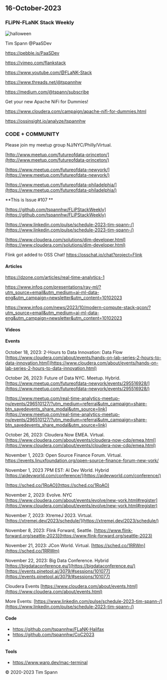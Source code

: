 ## 16-October-2023

### FLiPN-FLaNK Stack Weekly

![halloween](https://github.com/tspannhw/FLiPStackWeekly/blob/main/images/halloween2023FLANK.jpg?raw=true)

Tim Spann @PaaSDev

https://pebble.is/PaaSDev

https://vimeo.com/flankstack

https://www.youtube.com/@FLaNK-Stack

https://www.threads.net/@tspannhw

https://medium.com/@tspann/subscribe

Get your new Apache NiFi for Dummies!

https://www.cloudera.com/campaign/apache-nifi-for-dummies.html

https://ossinsight.io/analyze/tspannhw



### CODE + COMMUNITY

Please join my meetup group NJ/NYC/Philly/Virtual. 

[http://www.meetup.com/futureofdata-princeton/](http://www.meetup.com/futureofdata-princeton/)

[https://www.meetup.com/futureofdata-newyork/](https://www.meetup.com/futureofdata-newyork/)

[https://www.meetup.com/futureofdata-philadelphia/](https://www.meetup.com/futureofdata-philadelphia/)


**This is Issue #107 **

[https://github.com/tspannhw/FLiPStackWeekly](https://github.com/tspannhw/FLiPStackWeekly)

[https://www.linkedin.com/pulse/schedule-2023-tim-spann-/](https://www.linkedin.com/pulse/schedule-2023-tim-spann-/)

[https://www.cloudera.com/solutions/dim-developer.html](https://www.cloudera.com/solutions/dim-developer.html)

Flink got added to OSS Chat!   https://osschat.io/chat?project=Flink



#### Articles

https://dzone.com/articles/real-time-analytics-1

https://www.infoq.com/presentations/ray-ml/?utm_source=email&utm_medium=ai-ml-data-eng&utm_campaign=newsletter&utm_content=10102023

https://www.infoq.com/news/2023/10/modern-compute-stack-qcon/?utm_source=email&utm_medium=ai-ml-data-eng&utm_campaign=newsletter&utm_content=10102023


#### Videos





#### Events


October 18, 2023:  2-Hours to Data Innovation:   Data Flow
[https://www.cloudera.com/about/events/hands-on-lab-series-2-hours-to-data-innovation.html](https://www.cloudera.com/about/events/hands-on-lab-series-2-hours-to-data-innovation.html)

October 26, 2023:   Future of Data NYC.   Meetup.   Hybrid.
[https://www.meetup.com/futureofdata-newyork/events/295516928/](https://www.meetup.com/futureofdata-newyork/events/295516928/)

[https://www.meetup.com/real-time-analytics-meetup-ny/events/296510127/?utm_medium=referral&utm_campaign=share-btn_savedevents_share_modal&utm_source=link](https://www.meetup.com/real-time-analytics-meetup-ny/events/296510127/?utm_medium=referral&utm_campaign=share-btn_savedevents_share_modal&utm_source=link)

October 26, 2023:   Cloudera Now EMEA. Virtual.
[https://www.cloudera.com/about/events/cloudera-now-cdp/emea.html](https://www.cloudera.com/about/events/cloudera-now-cdp/emea.html)

November 1, 2023: Open Source Finance Forum.  Virtual.
[https://events.linuxfoundation.org/open-source-finance-forum-new-york/
](https://events.linuxfoundation.org/open-source-finance-forum-new-york/
)

November 1, 2023 7PM EST:  AI Dev World.  Hybrid
[https://aidevworld.com/conference/](https://aidevworld.com/conference/)

[https://sched.co/1RoAO](https://sched.co/1RoAO)

November 2, 2023:  Evolve. NYC
[https://www.cloudera.com/about/events/evolve/new-york.html#register](https://www.cloudera.com/about/events/evolve/new-york.html#register)

November 7, 2023: XtremeJ 2023. Virtual.
[https://xtremej.dev/2023/schedule/](https://xtremej.dev/2023/schedule/)

November 8, 2023: Flink Forward, Seattle.
[https://www.flink-forward.org/seattle-2023](https://www.flink-forward.org/seattle-2023)

November 21, 2023: JCon World. Virtual.
[https://sched.co/1RRWm](https://sched.co/1RRWm)

November 22, 2023: Big Data Conference.   Hybrid  
[https://bigdataconference.eu/](https://bigdataconference.eu/)
[https://events.pinetool.ai/3079/#sessions/101077](https://events.pinetool.ai/3079/#sessions/101077)

Cloudera Events
[https://www.cloudera.com/about/events.html](https://www.cloudera.com/about/events.html)

More Events:
[https://www.linkedin.com/pulse/schedule-2023-tim-spann-/](https://www.linkedin.com/pulse/schedule-2023-tim-spann-/)


#### Code

* https://github.com/tspannhw/FLaNK-Halifax
* https://github.com/tspannhw/CoC2023
* 

  
#### Tools

* https://www.warp.dev/mac-terminal


&copy; 2020-2023 Tim Spann
